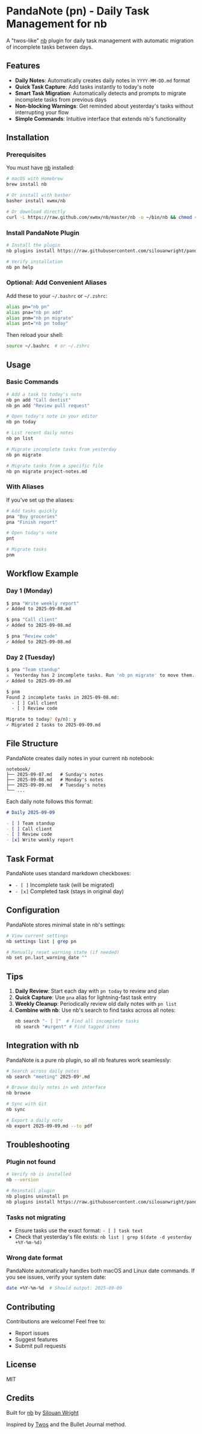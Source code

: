 # PandaNote (pn) - Daily Task Management for nb

A "twos-like" [nb](https://github.com/xwmx/nb) plugin for daily task management with automatic migration of incomplete tasks between days.

## Features

- **Daily Notes**: Automatically creates daily notes in `YYYY-MM-DD.md` format
- **Quick Task Capture**: Add tasks instantly to today's note
- **Smart Task Migration**: Automatically detects and prompts to migrate incomplete tasks from previous days
- **Non-blocking Warnings**: Get reminded about yesterday's tasks without interrupting your flow
- **Simple Commands**: Intuitive interface that extends nb's functionality

## Installation

### Prerequisites

You must have [nb](https://github.com/xwmx/nb) installed:

```bash
# macOS with Homebrew
brew install nb

# Or install with basher
basher install xwmx/nb

# Or download directly
curl -L https://raw.github.com/xwmx/nb/master/nb -o ~/bin/nb && chmod +x ~/bin/nb
```

### Install PandaNote Plugin

```bash
# Install the plugin
nb plugins install https://raw.githubusercontent.com/silouanwright/panda-note/main/pn.nb-plugin

# Verify installation
nb pn help
```

### Optional: Add Convenient Aliases

Add these to your `~/.bashrc` or `~/.zshrc`:

```bash
alias pn="nb pn"
alias pna="nb pn add"
alias pnm="nb pn migrate"
alias pnt="nb pn today"
```

Then reload your shell:
```bash
source ~/.bashrc  # or ~/.zshrc
```

## Usage

### Basic Commands

```bash
# Add a task to today's note
nb pn add "Call dentist"
nb pn add "Review pull request"

# Open today's note in your editor
nb pn today

# List recent daily notes
nb pn list

# Migrate incomplete tasks from yesterday
nb pn migrate

# Migrate tasks from a specific file
nb pn migrate project-notes.md
```

### With Aliases

If you've set up the aliases:

```bash
# Add tasks quickly
pna "Buy groceries"
pna "Finish report"

# Open today's note
pnt

# Migrate tasks
pnm
```

## Workflow Example

### Day 1 (Monday)
```bash
$ pna "Write weekly report"
✓ Added to 2025-09-08.md

$ pna "Call client"
✓ Added to 2025-09-08.md

$ pna "Review code"
✓ Added to 2025-09-08.md
```

### Day 2 (Tuesday)
```bash
$ pna "Team standup"
⚠️  Yesterday has 2 incomplete tasks. Run 'nb pn migrate' to move them.
✓ Added to 2025-09-09.md

$ pnm
Found 2 incomplete tasks in 2025-09-08.md:
  - [ ] Call client
  - [ ] Review code

Migrate to today? (y/n): y
✓ Migrated 2 tasks to 2025-09-09.md
```

## File Structure

PandaNote creates daily notes in your current nb notebook:

```
notebook/
├── 2025-09-07.md   # Sunday's notes
├── 2025-09-08.md   # Monday's notes
├── 2025-09-09.md   # Tuesday's notes
└── ...
```

Each daily note follows this format:

```markdown
# Daily 2025-09-09

- [ ] Team standup
- [ ] Call client
- [ ] Review code
- [x] Write weekly report
```

## Task Format

PandaNote uses standard markdown checkboxes:

- `- [ ]` Incomplete task (will be migrated)
- `- [x]` Completed task (stays in original day)

## Configuration

PandaNote stores minimal state in nb's settings:

```bash
# View current settings
nb settings list | grep pn

# Manually reset warning state (if needed)
nb set pn.last_warning_date ""
```

## Tips

1. **Daily Review**: Start each day with `pn today` to review and plan
2. **Quick Capture**: Use `pna` alias for lightning-fast task entry
3. **Weekly Cleanup**: Periodically review old daily notes with `pn list`
4. **Combine with nb**: Use nb's search to find tasks across all notes:
   ```bash
   nb search "- [ ]"  # Find all incomplete tasks
   nb search "#urgent" # Find tagged items
   ```

## Integration with nb

PandaNote is a pure nb plugin, so all nb features work seamlessly:

```bash
# Search across daily notes
nb search "meeting" 2025-09*.md

# Browse daily notes in web interface
nb browse

# Sync with Git
nb sync

# Export a daily note
nb export 2025-09-09.md --to pdf
```

## Troubleshooting

### Plugin not found
```bash
# Verify nb is installed
nb --version

# Reinstall plugin
nb plugins uninstall pn
nb plugins install https://raw.githubusercontent.com/silouanwright/panda-note/main/pn.nb-plugin
```

### Tasks not migrating
- Ensure tasks use the exact format: `- [ ] task text`
- Check that yesterday's file exists: `nb list | grep $(date -d yesterday +%Y-%m-%d)`

### Wrong date format
PandaNote automatically handles both macOS and Linux date commands. If you see issues, verify your system date:
```bash
date +%Y-%m-%d  # Should output: 2025-09-09
```

## Contributing

Contributions are welcome! Feel free to:
- Report issues
- Suggest features
- Submit pull requests

## License

MIT

## Credits

Built for [nb](https://github.com/xwmx/nb) by [Silouan Wright](https://github.com/silouanwright)

Inspired by [Twos](https://www.twosapp.com/) and the Bullet Journal method.